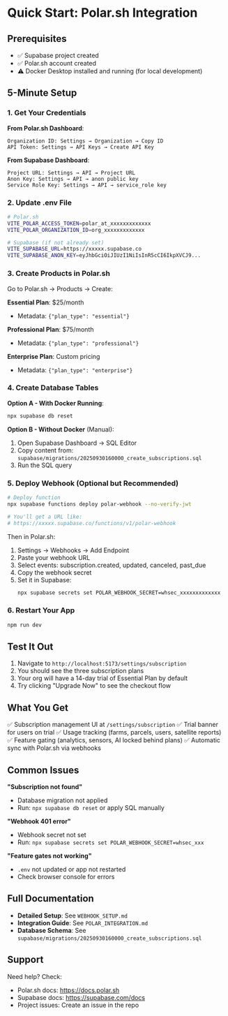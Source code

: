 # Quick Start: Polar.sh Integration

## Prerequisites

- ✅ Supabase project created
- ✅ Polar.sh account created
- ⚠️ Docker Desktop installed and running (for local development)

## 5-Minute Setup

### 1. Get Your Credentials

**From Polar.sh Dashboard**:
```
Organization ID: Settings → Organization → Copy ID
API Token: Settings → API Keys → Create API Key
```

**From Supabase Dashboard**:
```
Project URL: Settings → API → Project URL
Anon Key: Settings → API → anon public key
Service Role Key: Settings → API → service_role key
```

### 2. Update .env File

```bash
# Polar.sh
VITE_POLAR_ACCESS_TOKEN=polar_at_xxxxxxxxxxxxx
VITE_POLAR_ORGANIZATION_ID=org_xxxxxxxxxxxxx

# Supabase (if not already set)
VITE_SUPABASE_URL=https://xxxxx.supabase.co
VITE_SUPABASE_ANON_KEY=eyJhbGciOiJIUzI1NiIsInR5cCI6IkpXVCJ9...
```

### 3. Create Products in Polar.sh

Go to Polar.sh → Products → Create:

**Essential Plan**: $25/month
- Metadata: `{"plan_type": "essential"}`

**Professional Plan**: $75/month
- Metadata: `{"plan_type": "professional"}`

**Enterprise Plan**: Custom pricing
- Metadata: `{"plan_type": "enterprise"}`

### 4. Create Database Tables

**Option A - With Docker Running**:
```bash
npx supabase db reset
```

**Option B - Without Docker** (Manual):
1. Open Supabase Dashboard → SQL Editor
2. Copy content from: `supabase/migrations/20250930160000_create_subscriptions.sql`
3. Run the SQL query

### 5. Deploy Webhook (Optional but Recommended)

```bash
# Deploy function
npx supabase functions deploy polar-webhook --no-verify-jwt

# You'll get a URL like:
# https://xxxxx.supabase.co/functions/v1/polar-webhook
```

Then in Polar.sh:
1. Settings → Webhooks → Add Endpoint
2. Paste your webhook URL
3. Select events: subscription.created, updated, canceled, past_due
4. Copy the webhook secret
5. Set it in Supabase:
   ```bash
   npx supabase secrets set POLAR_WEBHOOK_SECRET=whsec_xxxxxxxxxxxxx
   ```

### 6. Restart Your App

```bash
npm run dev
```

## Test It Out

1. Navigate to `http://localhost:5173/settings/subscription`
2. You should see the three subscription plans
3. Your org will have a 14-day trial of Essential Plan by default
4. Try clicking "Upgrade Now" to see the checkout flow

## What You Get

✅ Subscription management UI at `/settings/subscription`
✅ Trial banner for users on trial
✅ Usage tracking (farms, parcels, users, satellite reports)
✅ Feature gating (analytics, sensors, AI locked behind plans)
✅ Automatic sync with Polar.sh via webhooks

## Common Issues

**"Subscription not found"**
- Database migration not applied
- Run: `npx supabase db reset` or apply SQL manually

**"Webhook 401 error"**
- Webhook secret not set
- Run: `npx supabase secrets set POLAR_WEBHOOK_SECRET=whsec_xxx`

**"Feature gates not working"**
- `.env` not updated or app not restarted
- Check browser console for errors

## Full Documentation

- **Detailed Setup**: See `WEBHOOK_SETUP.md`
- **Integration Guide**: See `POLAR_INTEGRATION.md`
- **Database Schema**: See `supabase/migrations/20250930160000_create_subscriptions.sql`

## Support

Need help? Check:
- Polar.sh docs: https://docs.polar.sh
- Supabase docs: https://supabase.com/docs
- Project issues: Create an issue in the repo
